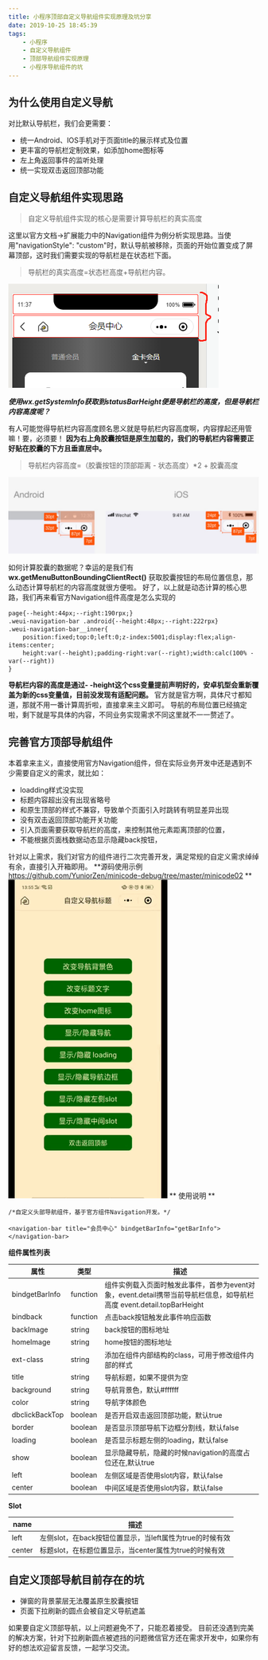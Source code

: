 ```yaml
---
title: 小程序顶部自定义导航组件实现原理及坑分享
date: 2019-10-25 18:45:39
tags:
	- 小程序
	- 自定义导航组件
	- 顶部导航组件实现原理
	- 小程序导航组件的坑
---
```



## 为什么使用自定义导航
对比默认导航栏，我们会更需要：
- 统一Android、IOS手机对于页面title的展示样式及位置
- 更丰富的导航栏定制效果，如添加home图标等
- 左上角返回事件的监听处理
- 统一实现双击返回顶部功能

## 自定义导航组件实现思路
> 自定义导航组件实现的核心是需要计算导航栏的真实高度

这里以官方文档->扩展能力中的Navigation组件为例分析实现思路。当使用"navigationStyle": "custom"时，默认导航被移除，页面的开始位置变成了屏幕顶部，这时我们需要实现的导航栏是在状态栏下面。
> 导航栏的真实高度=状态栏高度+导航栏内容。

![状态栏+导航栏内容图](/assets/image/status-bar-2019-10-23.png)

***使用wx.getSystemInfo获取到statusBarHeight便是导航栏的高度，但是导航栏内容高度呢？***

有人可能觉得导航栏内容高度顾名思义就是导航栏内容高度啊，内容撑起还用管嘛！要，必须要！
**因为右上角胶囊按钮是原生加载的，我们的导航栏内容需要正好贴在胶囊的下方且垂直居中。**
> 导航栏内容高度=（胶囊按钮的顶部距离 - 状态高度）*2 + 胶囊高度

![状态栏+导航栏内容+胶囊图](/assets/image/ios-android-status-bar-2019-10-23.png)

如何计算胶囊的数据呢？幸运的是我们有 **wx.getMenuButtonBoundingClientRect()** 获取胶囊按钮的布局位置信息，那么动态计算导航栏的内容高度就很方便啦。
好了，以上就是动态计算的核心思路，我们再来看官方Navigation组件高度是怎么实现的
```
page{--height:44px;--right:190rpx;}
.weui-navigation-bar .android{--height:48px;--right:222rpx}
.weui-navigation-bar__inner{
	position:fixed;top:0;left:0;z-index:5001;display:flex;align-items:center;
	height:var(--height);padding-right:var(--right);width:calc(100% - var(--right))
}
```
**导航栏内容的高度是通过- -height这个css变量提前声明好的，安卓机型会重新覆盖为新的css变量值，目前没发现有适配问题。**
官方就是官方啊，具体尺寸都知道，那就不用一番计算周折啦，直接拿来主义即可。
导航的布局位置已经搞定啦，剩下就是写具体的内容，不同业务实现需求不同这里就不一一赘述了。


## 完善官方顶部导航组件
本着拿来主义，直接使用官方Navigation组件，但在实际业务开发中还是遇到不少需要自定义的需求，就比如：
- loadding样式没实现
- 标题内容超出没有出现省略号
- 和原生顶部的样式不兼容，导致单个页面引入时跳转有明显差异出现
- 没有双击返回顶部功能开关功能
- 引入页面需要获取导航栏的高度，来控制其他元素距离顶部的位置，
- 不能根据页面栈数据动态显示隐藏back按钮，


针对以上需求，我们对官方的组件进行二次完善开发，满足常规的自定义需求绰绰有余，直接引入开箱即用。
**源码使用示例 https://github.com/YuniorZen/minicode-debug/tree/master/minicode02 **
![顶部导航示例](/assets/image/navigation-video-2019-10-25.gif)
** 使用说明 **
```
/*自定义头部导航组件，基于官方组件Navigation开发。*/

<navigation-bar title="会员中心" bindgetBarInfo="getBarInfo"></navigation-bar>
```
**组件属性列表**

| 属性   			| 类型 			| 描述                                                         	|
| ------ 			| -----			| ------------------------------------------------------------ 	|
| bindgetBarInfo   	| function		| 组件实例载入页面时触发此事件，首参为event对象，event.detail携带当前导航栏信息，如导航栏高度 event.detail.topBarHeight	   |
| bindback 			| function		| 点击back按钮触发此事件响应函数       							|
| backImage 		| string		| back按钮的图标地址       										|
| homeImage 		| string		| home按钮的图标地址  
| ext-class 		| string		| 添加在组件内部结构的class，可用于修改组件内部的样式       	|
| title 			| string		| 导航标题，如果不提供为空       								|
| background 		| string		| 导航背景色，默认#ffffff       								|
| color 			| string		| 导航字体颜色       											|
| dbclickBackTop 	| boolean		| 是否开启双击返回顶部功能，默认true       						|
| border		 	| boolean		| 是否显示顶部导航下边框分割线，默认false    					|
| loading		 	| boolean		| 是否显示标题左侧的loading，默认false       					|
| show			 	| boolean		| 显示隐藏导航，隐藏的时候navigation的高度占位还在,默认true     |
| left 				| boolean		| 左侧区域是否使用slot内容，默认false      						|
| center 			| boolean		| 中间区域是否使用slot内容，默认false      						|

**Slot**

| name   | 描述                                                         |
| ------ | ------------------------------------------------------------ |
| left   | 左侧slot，在back按钮位置显示，当left属性为true的时候有效 	|
| center | 标题slot，在标题位置显示，当center属性为true的时候有效       |

## 自定义顶部导航目前存在的坑
- 弹窗的背景蒙层无法覆盖原生胶囊按钮
- 页面下拉刷新的圆点会被自定义导航遮盖

如果要自定义顶部导航，以上问题避免不了，只能忍着接受。
目前还没遇到完美的解决方案，针对下拉刷新圆点被遮挡的问题微信官方还在需求开发中，如果你有好的想法欢迎留言反馈，一起学习交流。


